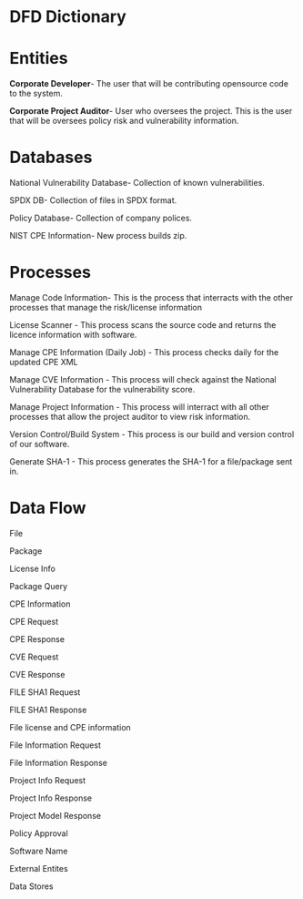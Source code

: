 # DFD Dictionary

# Entities

**Corporate Developer**- The user that will be contributing opensource code to the system.  

**Corporate Project Auditor**- User who oversees the project.  This is the user that will be oversees policy risk and vulnerability information. 

# Databases

National Vulnerability Database- Collection of known vulnerabilities.

SPDX DB- Collection of files in SPDX format. 

Policy Database- Collection of company polices. 

NIST CPE Information- New process builds zip.


# Processes

Manage Code Information- This is the process that interracts with the other processes that manage the risk/license information

License Scanner - This process scans the source code and returns the licence information with software.

Manage CPE Information (Daily Job) - This process checks daily for the updated CPE XML

Manage CVE Information - This process will check against the National Vulnerability Database for the vulnerability score.

Manage Project Information - This process will interract with all other processes that allow the project auditor to view risk information.

Version Control/Build System - This process is our build and version control of our software.

Generate SHA-1 - This process generates the SHA-1 for a file/package sent in.

# Data Flow

File
  
Package

License Info

Package Query

CPE Information

CPE Request 

CPE Response

CVE Request

CVE Response

FILE SHA1 Request

FILE SHA1 Response

File license and CPE information

File Information Request

File Information Response

Project Info Request

Project Info Response

Project Model Response

Policy Approval

Software Name

External Entites

Data Stores
